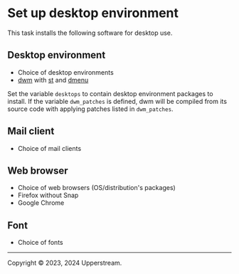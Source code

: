 # Set up desktop environment

This task installs the following software for desktop use.

## Desktop environment

* Choice of desktop environments
* [dwm][] with [st][] and [dmenu][]

Set the variable `desktops` to contain desktop environment packages to
install.  If the variable `dwm_patches` is defined, dwm will be
compiled from its source code with applying patches listed in
`dwm_patches`.

## Mail client

* Choice of mail clients

## Web browser

* Choice of web browsers (OS/distribution's packages)
* Firefox without Snap
* Google Chrome

## Font

* Choice of fonts

[dmenu]: https://tools.suckless.org/dmenu/
[dwm]: https://dwm.suckless.org/
[st]: https://st.suckless.org/

- - -

Copyright &copy; 2023, 2024 Upperstream.
